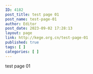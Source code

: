 ```yaml
---
ID: 4182
post_title: test page 01
post_name: test-page-01
author: Editor
post_date: 2023-09-02 17:28:13
layout: page
link: http://kege.org.cn/test-page-01
published: true
tags: [ ]
categories: [ ]
---
```

test page 01